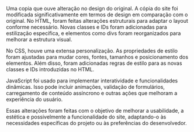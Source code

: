 Uma copia que ouve alteração no design do original.
A cópia do site foi modificada significativamente em termos de design em comparação com o original. No HTML, foram feitas alterações estruturais para adaptar o layout conforme necessário. Novas classes e IDs foram adicionadas para estilização específica, e elementos como divs foram reorganizados para melhorar a estrutura visual.

No CSS, houve uma extensa personalização. As propriedades de estilo foram ajustadas para mudar cores, fontes, tamanhos e posicionamento dos elementos. Além disso, foram adicionadas regras de estilo para as novas classes e IDs introduzidas no HTML.

JavaScript foi usado para implementar interatividade e funcionalidades dinâmicas. Isso pode incluir animações, validação de formulários, carregamento de conteúdo assíncrono e outras ações que melhoram a experiência do usuário.

Essas alterações foram feitas com o objetivo de melhorar a usabilidade, a estética e possivelmente a funcionalidade do site, adaptando-o às necessidades específicas do projeto ou às preferências do desenvolvedor.

